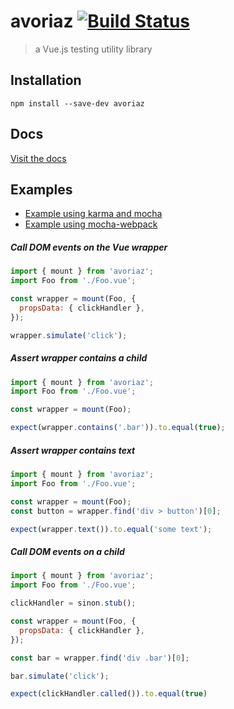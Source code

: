 # avoriaz [![Build Status](https://travis-ci.org/eddyerburgh/avoriaz.svg?branch=master)](https://travis-ci.org/eddyerburgh/avoriaz)


> a Vue.js testing utility library


## Installation

```
npm install --save-dev avoriaz
```

## Docs

[Visit the docs](https://eddyerburgh.gitbooks.io/avoriaz/content/)

## Examples

- [Example using karma and mocha](https://github.com/eddyerburgh/avoriaz-karma-mocha-example)
- [Example using mocha-webpack](https://github.com/eddyerburgh/avoriaz-mocha-example)

##### Call DOM events on the Vue wrapper

```js
import { mount } from 'avoriaz';
import Foo from './Foo.vue';

const wrapper = mount(Foo, {
  propsData: { clickHandler },
});

wrapper.simulate('click');
```

##### Assert wrapper contains a child
```js
import { mount } from 'avoriaz';
import Foo from './Foo.vue';

const wrapper = mount(Foo);

expect(wrapper.contains('.bar')).to.equal(true);
```

##### Assert wrapper contains text
```js
import { mount } from 'avoriaz';
import Foo from './Foo.vue';

const wrapper = mount(Foo);
const button = wrapper.find('div > button')[0];

expect(wrapper.text()).to.equal('some text');
```

##### Call DOM events on a child
```js
import { mount } from 'avoriaz';
import Foo from './Foo.vue';

clickHandler = sinon.stub();

const wrapper = mount(Foo, {
  propsData: { clickHandler },
});

const bar = wrapper.find('div .bar')[0];

bar.simulate('click');

expect(clickHandler.called()).to.equal(true)
```

